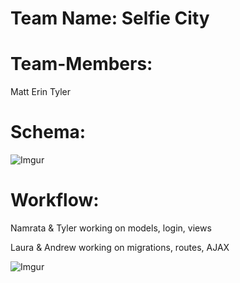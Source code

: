 Team Name: Selfie City
=====================


Team-Members:
=====================
Matt
Erin
Tyler


Schema:
======================

![Imgur](http://i.imgur.com/JvaDddG.jpg?1)

Workflow:
======================

Namrata & Tyler working on models, login, views

Laura & Andrew working on migrations, routes, AJAX

![Imgur](http://i.imgur.com/41yEUNm.png?1)
